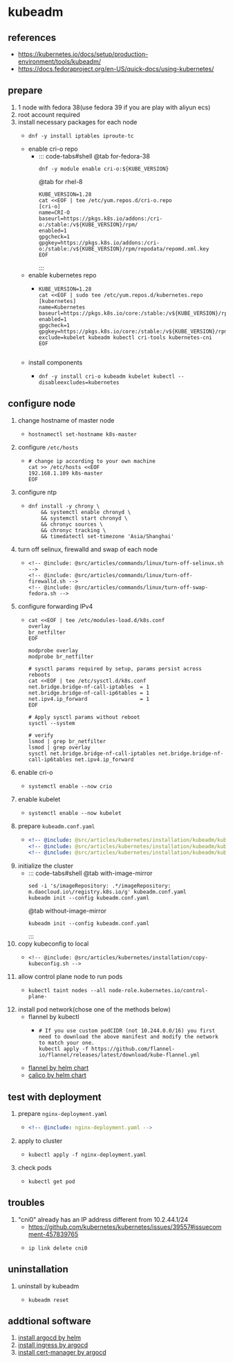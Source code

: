 # kubeadm

## references

* https://kubernetes.io/docs/setup/production-environment/tools/kubeadm/
* https://docs.fedoraproject.org/en-US/quick-docs/using-kubernetes/

## prepare

1. 1 node with fedora 38(use fedora 39 if you are play with aliyun ecs)
2. root account required
3. install necessary packages for each node
    * ```shell
      dnf -y install iptables iproute-tc
      ```
    * enable cri-o repo
        + ::: code-tabs#shell
          @tab for-fedora-38
          ```shell
          dnf -y module enable cri-o:${KUBE_VERSION}
          ```
          @tab for rhel-8
          ```shell
          KUBE_VERSION=1.28
          cat <<EOF | tee /etc/yum.repos.d/cri-o.repo
          [cri-o]
          name=CRI-O
          baseurl=https://pkgs.k8s.io/addons:/cri-o:/stable:/v${KUBE_VERSION}/rpm/
          enabled=1
          gpgcheck=1
          gpgkey=https://pkgs.k8s.io/addons:/cri-o:/stable:/v${KUBE_VERSION}/rpm/repodata/repomd.xml.key
          EOF
          ```
          :::
    * enable kubernetes repo
        + ```shell
          KUBE_VERSION=1.28
          cat <<EOF | sudo tee /etc/yum.repos.d/kubernetes.repo
          [kubernetes]
          name=Kubernetes
          baseurl=https://pkgs.k8s.io/core:/stable:/v${KUBE_VERSION}/rpm/
          enabled=1
          gpgcheck=1
          gpgkey=https://pkgs.k8s.io/core:/stable:/v${KUBE_VERSION}/rpm/repodata/repomd.xml.key
          exclude=kubelet kubeadm kubectl cri-tools kubernetes-cni
          EOF
      ```
    * install components
        + ```shell
          dnf -y install cri-o kubeadm kubelet kubectl --disableexcludes=kubernetes
          ```

## configure node

1. change hostname of master node
    * ```shell
      hostnamectl set-hostname k8s-master
      ```
2. configure `/etc/hosts`
    * ```shell
      # change ip according to your own machine
      cat >> /etc/hosts <<EOF
      192.168.1.109 k8s-master
      EOF
      ```
3. configure ntp
    * ```shell
      dnf install -y chrony \
          && systemctl enable chronyd \
          && systemctl start chronyd \
          && chronyc sources \
          && chronyc tracking \
          && timedatectl set-timezone 'Asia/Shanghai'
      ```
4. turn off selinux, firewalld and swap of each node
    * ```shell
      <!-- @include: @src/articles/commands/linux/turn-off-selinux.sh -->
      <!-- @include: @src/articles/commands/linux/turn-off-firewalld.sh -->
      <!-- @include: @src/articles/commands/linux/turn-off-swap-fedora.sh -->
      ```
5. configure forwarding IPv4
    * ```shell
      cat <<EOF | tee /etc/modules-load.d/k8s.conf
      overlay
      br_netfilter
      EOF

      modprobe overlay
      modprobe br_netfilter

      # sysctl params required by setup, params persist across reboots
      cat <<EOF | tee /etc/sysctl.d/k8s.conf
      net.bridge.bridge-nf-call-iptables  = 1
      net.bridge.bridge-nf-call-ip6tables = 1
      net.ipv4.ip_forward                 = 1
      EOF

      # Apply sysctl params without reboot
      sysctl --system

      # verify
      lsmod | grep br_netfilter
      lsmod | grep overlay
      sysctl net.bridge.bridge-nf-call-iptables net.bridge.bridge-nf-call-ip6tables net.ipv4.ip_forward
      ```
6. enable cri-o
    * ```shell
      systemctl enable --now crio
      ```
7. enable kubelet
    * ```shell
      systemctl enable --now kubelet
      ```
8. prepare `kubeadm.conf.yaml`
    * ```yaml
      <!-- @include: @src/articles/kubernetes/installation/kubeadm/kubeadm.conf.yaml{1-9} -->
      <!-- @include: @src/articles/kubernetes/installation/kubeadm/kubeadm.conf.yaml{10-22} -->
      <!-- @include: @src/articles/kubernetes/installation/kubeadm/kubeadm.conf.yaml{23-} -->
      ```
9. initialize the cluster
    * ::: code-tabs#shell
      @tab with-image-mirror
      ```shell
      sed -i 's/imageRepository: .*/imageRepository: m.daocloud.io\/registry.k8s.io/g' kubeadm.conf.yaml
      kubeadm init --config kubeadm.conf.yaml
      ```
      @tab without-image-mirror
      ```shell
      kubeadm init --config kubeadm.conf.yaml
      ```
      :::
10. copy kubeconfig to local
    * ```shell
      <!-- @include: @src/articles/kubernetes/installation/copy-kubeconfig.sh -->
      ```
11. allow control plane node to run pods
    * ```shell
      kubectl taint nodes --all node-role.kubernetes.io/control-plane-
      ```
12. install pod network(chose one of the methods below)
    * flannel by kubectl
        + ```shell
          # If you use custom podCIDR (not 10.244.0.0/16) you first need to download the above manifest and modify the network to match your one.
          kubectl apply -f https://github.com/flannel-io/flannel/releases/latest/download/kube-flannel.yml
          ```
    * [flannel by helm chart](../../helm/flannel/README.md)
    * [calico by helm chart](../../helm/calico/README.md)

## test with deployment

1. prepare `nginx-deployment.yaml`
    * ```yaml
      <!-- @include: nginx-deployment.yaml -->
      ```
2. apply to cluster
    * ```shell
      kubectl apply -f nginx-deployment.yaml
      ```
3. check pods
    * ```shell
      kubectl get pod
      ```

## troubles
1. "cni0" already has an IP address different from 10.2.44.1/24
    * https://github.com/kubernetes/kubernetes/issues/39557#issuecomment-457839765
    * ```shell
      ip link delete cni0
      ```

## uninstallation
1. uninstall by kubeadm
    * ```shell
      kubeadm reset
      ```

## addtional software
1. [install argocd by helm](../../helm/argocd/README.md)
2. [install ingress by argocd](../../argocd/ingress/README.md)
3. [install cert-manager by argocd](../../argocd/cert-manager/README.md)
